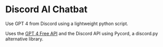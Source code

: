 # Discord AI Chatbat
Use GPT 4 from Discord using a lightweight python script.

Uses the [GPT 4 Free API](https://github.com/xtekky/gpt4free) and the Discord API using Pycord, a discord.py alternative library.
